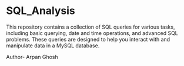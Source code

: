 # SQL_Analysis
This repository contains a collection of SQL queries for various tasks, including basic querying, date and time operations, and advanced SQL problems. These queries are designed to help you interact with and manipulate data in a MySQL database.
<html>
<head>
  <title>t
Table of Contents
Overview
Basic Queries
Date and Time Queries
Advanced Queries
Setup
Usage </title>
</head>
<html>


Author- Arpan Ghosh
